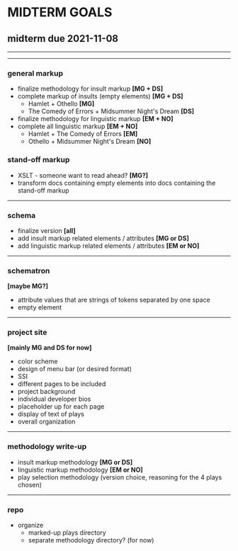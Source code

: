 # MIDTERM GOALS

## midterm due 2021-11-08

****
****

### general markup

- finalize methodology for insult markup **[MG + DS]**
- complete markup of insults (empty elements) **[MG + DS]**
    - Hamlet + Othello **[MG]**
    - The Comedy of Errors + Midsummer Night's Dream **[DS]**
- finalize methodology for linguistic markup **[EM + NO]**
- complete all linguistic markup **[EM + NO]**
    - Hamlet + The Comedy of Errors **[EM]**
    - Othello + Midsummer Night's Dream **[NO]**
### stand-off markup

- XSLT - someone want to read ahead? **[MG?]**
- transform docs containing empty elements into docs containing the stand-off markup

****

### schema

- finalize version **[all]**
- add insult markup related elements / attributes **[MG or DS]**
- add linguistic markup related elements / attributes **[EM or NO]**

****

### schematron 
**[maybe MG?]**
- attribute values that are strings of tokens separated by one space
- empty element

****

### project site

**[mainly MG and DS for now]**
- color scheme
- design of menu bar (or desired format)
- SSI
- different pages to be included
- project background
- individual developer bios 
- placeholder up for each page
- display of text of plays
- overall organization 

****

### methodology write-up

- insult markup methodology **[MG or DS]**
- linguistic markup methodology **[EM or NO]**
- play selection methodology (version choice, reasoning for the 4 plays chosen)

****

### repo

- organize
    - marked-up plays directory 
    - separate methodology directory? (for now)

